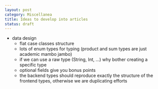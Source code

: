```yaml
---
layout: post
category: Miscellanea
title: Ideas to develop into articles
status: draft
---
```


- data design
  - flat case classes structure
  - lots of enum types for typing (product and sum types are just academic mambo jambo)
  - if we can use a raw type (String, Int, ...) why bother creating a specific type
  - optional fields give you bonus points
  - the backend types should reproduce exactly the structure of the frontend types, otherwise we are duplicating efforts

